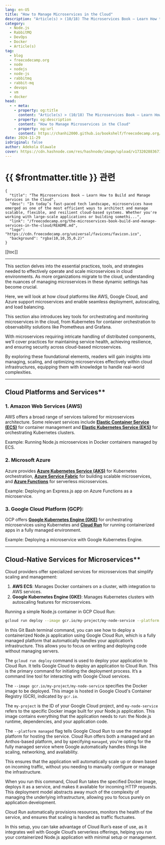 ```yaml
---
lang: en-US
title: "How to Manage Microservices in the Cloud"
description: "Article(s) > (10/18) The Microservices Book – Learn How to Build and Manage Services in the Cloud" 
category:
  - Node.js
  - RabbitMQ
  - DevOps
  - Docker
  - Article(s)
tag:
  - blog
  - freecodecamp.org
  - node
  - nodejs
  - node-js
  - rabbitmq
  - rabbit-mq
  - devops
  - vm
  - docker
head:
  - - meta:
    - property: og:title
      content: "Article(s) > (10/18) The Microservices Book – Learn How to Build and Manage Services in the Cloud"
    - property: og:description
      content: "How to Manage Microservices in the Cloud"
    - property: og:url
      content: https://chanhi2000.github.io/bookshelf/freecodecamp.org/the-microservices-book-build-and-manage-services-in-the-cloud/how-to-manage-microservices-in-the-cloud.html
date: 2024-11-29
isOriginal: false
author: Adekola Olawale
cover: https://cdn.hashnode.com/res/hashnode/image/upload/v1732028836710/aedce669-1e41-4bb1-8619-6994ed741b5c.png
---
```


# {{ $frontmatter.title }} 관련

```component VPCard
{
  "title": "The Microservices Book – Learn How to Build and Manage Services in the Cloud",
  "desc": "In today’s fast-paced tech landscape, microservices have emerged as one of the most efficient ways to architect and manage scalable, flexible, and resilient cloud-based systems. Whether you're working with large-scale applications or building somethi...",
  "link": "/freecodecamp.org/the-microservices-book-build-and-manage-services-in-the-cloud/README.md",
  "logo": "https://cdn.freecodecamp.org/universal/favicons/favicon.ico",
  "background": "rgba(10,10,35,0.2)"
}
```

[[toc]]

---

<SiteInfo
  name="The Microservices Book – Learn How to Build and Manage Services in the Cloud"
  desc="In today’s fast-paced tech landscape, microservices have emerged as one of the most efficient ways to architect and manage scalable, flexible, and resilient cloud-based systems. Whether you're working with large-scale applications or building somethi..."
  url="https://freecodecamp.org/news/the-microservices-book-build-and-manage-services-in-the-cloud#heading-how-to-manage-microservices-in-the-cloud"
  logo="https://cdn.freecodecamp.org/universal/favicons/favicon.ico"
  preview="https://cdn.hashnode.com/res/hashnode/image/upload/v1732028836710/aedce669-1e41-4bb1-8619-6994ed741b5c.png"/>

This section delves into the essential practices, tools, and strategies needed to effectively operate and scale microservices in cloud environments. As more organizations migrate to the cloud, understanding the nuances of managing microservices in these dynamic settings has become crucial.

Here, we will look at how cloud platforms like AWS, Google Cloud, and Azure support microservices and enable seamless deployment, autoscaling, and load balancing.

This section also introduces key tools for orchestrating and monitoring microservices in the cloud, from Kubernetes for container orchestration to observability solutions like Prometheus and Grafana.

With microservices requiring intricate handling of distributed components, we’ll cover practices for maintaining service health, achieving resilience, and ensuring security across cloud-based microservices.

By exploring these foundational elements, readers will gain insights into managing, scaling, and optimizing microservices effectively within cloud infrastructures, equipping them with knowledge to handle real-world complexities.

---

## Cloud Platforms and Services**

### 1. <FontIcon icon="fa-brands fa-aws"/>Amazon Web Services (AWS)

AWS offers a broad range of services tailored for microservices architecture. Some relevant services include [<FontIcon icon="fa-brands fa-aws"/>**Elastic Container Service (ECS)**](https://aws.amazon.com/ecs/) for container management and [<FontIcon icon="fa-brands fa-aws"/>**Elastic Kubernetes Service (EKS)**](https://aws.amazon.com/eks/) for orchestrating Kubernetes clusters.

Example: Running Node.js microservices in Docker containers managed by ECS.

### <FontIcon icon="iconfont icon-microsoftazure"/>2. Microsoft Azure

Azure provides [<FontIcon icon="iconfont icon-microsoftazure"/>**Azure Kubernetes Service (AKS)**](https://azure.microsoft.com/en-us/products/kubernetes-service) for Kubernetes orchestration, [<FontIcon icon="iconfont icon-microsoftazure"/>**Azure Service Fabric**](https://azure.microsoft.com/en-us/products/service-fabric) for building scalable microservices, and [<FontIcon icon="iconfont icon-microsoftazure"/>**Azure Functions**](https://azure.microsoft.com/en-us/products/functions) for serverless microservices.

Example: Deploying an Express.js app on Azure Functions as a microservice.

### 3. <FontIcon icon="iconfont icon-gcp"/>Google Cloud Platform (GCP):

GCP offers [<FontIcon icon="iconfont icon-gcp"/>**Google Kubernetes Engine (GKE)**](https://cloud.google.com/kubernetes-engine) for orchestrating microservices using Kubernetes and [<FontIcon icon="iconfont icon-gcp"/>**Cloud Run**](https://cloud.google.com/run) for running containerized apps in a fully managed environment.

Example: Deploying a microservice with Google Kubernetes Engine.

---

## Cloud-Native Services for Microservices**

Cloud providers offer specialized services for microservices that simplify scaling and management:

1. <FontIcon icon="fa-brands fa-aws"/>**AWS ECS**: Manages Docker containers on a cluster, with integration to AWS services.
2. <FontIcon icon="iconfont icon-gcp"/>**Google Kubernetes Engine (GKE)**: Manages Kubernetes clusters with autoscaling features for microservices.

Running a simple Node.js container in GCP Cloud Run:

```sh
gcloud run deploy --image gcr.io/my-project/my-node-service --platform managed
```

In this Git Bash terminal command, you can see how to deploy a containerized Node.js application using Google Cloud Run, which is a fully managed platform that automatically handles your application’s infrastructure. This allows you to focus on writing and deploying code without managing servers.

The `gcloud run deploy` command is used to deploy your application to Cloud Run. It tells Google Cloud to deploy an application to Cloud Run. This is the primary command for initiating the deployment process. It’s a command line tool for interacting with Google Cloud services.

The `--image gcr.io/my-project/my-node-service` specifies the Docker image to be deployed. This image is hosted in Google Cloud's Container Registry (GCR), indicated by `gcr.io`.

The `my-project` is the ID of your Google Cloud project, and `my-node-service` refers to the specific Docker image built for your Node.js application. This image contains everything that the application needs to run: the Node.js runtime, dependencies, and your application code.

The `--platform managed` flag tells Google Cloud Run to use the managed platform for hosting the service. Cloud Run offers both a managed and an Anthos-based platform, and by specifying `managed`, you're opting for the fully managed service where Google automatically handles things like scaling, networking, and availability.

This ensures that the application will automatically scale up or down based on incoming traffic, without you needing to manually configure or manage the infrastructure.

When you run this command, Cloud Run takes the specified Docker image, deploys it as a service, and makes it available for incoming HTTP requests. This deployment model abstracts away much of the complexity of managing the underlying infrastructure, allowing you to focus purely on application development.

Cloud Run automatically provisions resources, monitors the health of the service, and ensures that scaling is handled as traffic fluctuates.

In this setup, you can take advantage of Cloud Run’s ease of use, as it integrates well with Google Cloud’s serverless offerings, helping you run your containerized Node.js application with minimal setup or management.